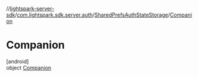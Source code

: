 //[lightspark-server-sdk](../../../../index.md)/[com.lightspark.sdk.server.auth](../../index.md)/[SharedPrefsAuthStateStorage](../index.md)/[Companion](index.md)

# Companion

[android]\
object [Companion](index.md)
